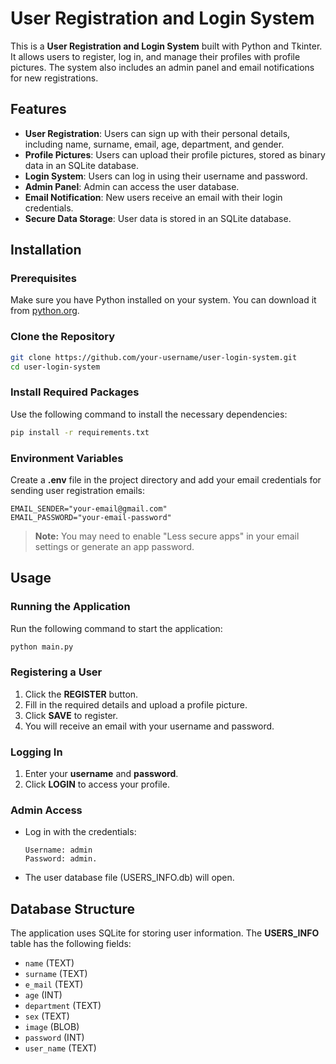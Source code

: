 # User Registration and Login System

This is a **User Registration and Login System** built with Python and Tkinter. It allows users to register, log in, and manage their profiles with profile pictures. The system also includes an admin panel and email notifications for new registrations.

## Features

- **User Registration**: Users can sign up with their personal details, including name, surname, email, age, department, and gender.
- **Profile Pictures**: Users can upload their profile pictures, stored as binary data in an SQLite database.
- **Login System**: Users can log in using their username and password.
- **Admin Panel**: Admin can access the user database.
- **Email Notification**: New users receive an email with their login credentials.
- **Secure Data Storage**: User data is stored in an SQLite database.

## Installation

### Prerequisites
Make sure you have Python installed on your system. You can download it from [python.org](https://www.python.org/downloads/).


### Clone the Repository
```sh
git clone https://github.com/your-username/user-login-system.git
cd user-login-system
```

### Install Required Packages
Use the following command to install the necessary dependencies:
```sh
pip install -r requirements.txt
```

### Environment Variables
Create a **.env** file in the project directory and add your email credentials for sending user registration emails:
```env
EMAIL_SENDER="your-email@gmail.com"
EMAIL_PASSWORD="your-email-password"
```
> **Note:** You may need to enable "Less secure apps" in your email settings or generate an app password.

## Usage

### Running the Application
Run the following command to start the application:
```sh
python main.py
```

### Registering a User
1. Click the **REGISTER** button.
2. Fill in the required details and upload a profile picture.
3. Click **SAVE** to register.
4. You will receive an email with your username and password.

### Logging In
1. Enter your **username** and **password**.
2. Click **LOGIN** to access your profile.

### Admin Access
- Log in with the credentials:
  ```
  Username: admin
  Password: admin.
  ```
- The user database file (USERS_INFO.db) will open.

## Database Structure
The application uses SQLite for storing user information. The **USERS_INFO** table has the following fields:
- `name` (TEXT)
- `surname` (TEXT)
- `e_mail` (TEXT)
- `age` (INT)
- `department` (TEXT)
- `sex` (TEXT)
- `image` (BLOB)
- `password` (INT)
- `user_name` (TEXT)


